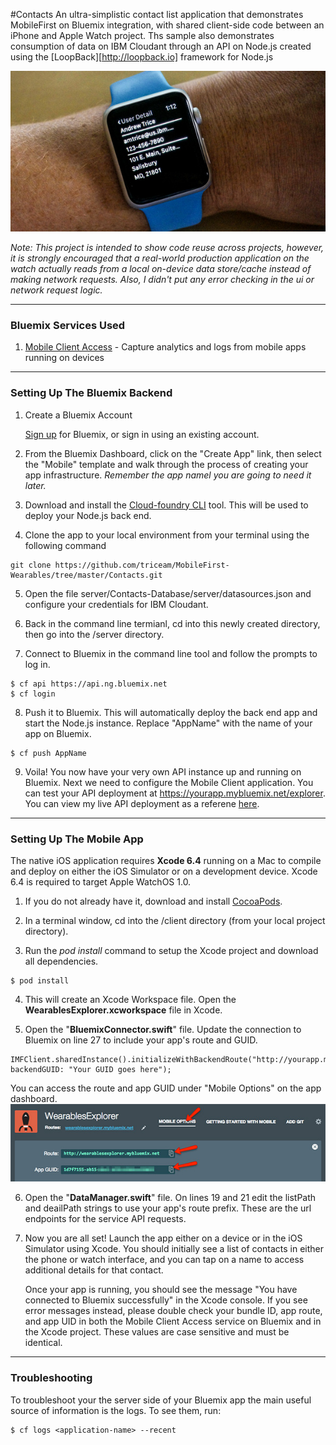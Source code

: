 #Contacts
An ultra-simplistic contact list application that demonstrates MobileFirst on Bluemix integration, with shared client-side code between an iPhone and Apple Watch project.  Ths sample also demonstrates consumption of data on IBM Cloudant through an API on Node.js created using the [LoopBack][http://loopback.io] framework for Node.js   

![Contacts App on Apple Watch](./github_content/contacts-watch.jpg)

*Note: This project is intended to show code reuse across projects, however, it is strongly encouraged that a real-world production application on the watch actually reads from a local on-device data store/cache instead of making network requests.  Also, I didn't put any error checking in the ui or network request logic.*

---

### Bluemix Services Used

1. [Mobile Client Access][ama_url] - Capture analytics and logs from mobile apps running on devices

---

### Setting Up The Bluemix Backend


1. Create a Bluemix Account

    [Sign up][bluemix_signup_url] for Bluemix, or sign in using an existing account.
	
2. From the Bluemix Dashboard, click on the "Create App" link, then select the "Mobile" template and walk through the process of creating your app infrastructure.  *Remember the app namel you are going to need it later.*

3. Download and install the [Cloud-foundry CLI][cloud_foundry_url] tool.  This will be used to deploy your Node.js back end.

4. Clone the app to your local environment from your terminal using the following command

  ```
  git clone https://github.com/triceam/MobileFirst-Wearables/tree/master/Contacts.git
  ```

5. Open the file server/Contacts-Database/server/datasources.json and configure your credentials for IBM Cloudant.

6. Back in the command line termianl, cd into this newly created directory, then go into the /server directory.

7. Connect to Bluemix in the command line tool and follow the prompts to log in.

  ```
  $ cf api https://api.ng.bluemix.net
  $ cf login
  ```

8. Push it to Bluemix. This will automatically deploy the back end app and start the Node.js instance.  Replace "AppName" with the name of your app on Bluemix.

  ```
  $ cf push AppName
  ```
  
9. Voila! You now have your very own API instance up and running on Bluemix.  Next we need to configure the Mobile Client application.  You can test your API deployment at https://yourapp.mybluemix.net/explorer.  You can view my live API deployment as a referene [here](http://wearablesexplorer.mybluemix.net/explorer/).

---

### Setting Up The Mobile App

The native iOS application requires **Xcode 6.4** running on a Mac to compile and deploy on either the iOS Simulator or on a development device.  Xcode 6.4 is required to target Apple WatchOS 1.0.

1. If you do not already have it, download and install [CocoaPods][cocoapods_url].

2. In a terminal window, cd into the /client directory (from your local project directory).

3. Run the *pod install* command to setup the Xcode project and download all dependencies.

  ```
  $ pod install
  ```

4. This will create an Xcode Workspace file.  Open the **WearablesExplorer.xcworkspace** file in Xcode.

5. Open the "**BluemixConnector.swift**" file.  Update the connection to Bluemix on line 27 to include your app's route and GUID.   

  ```
  IMFClient.sharedInstance().initializeWithBackendRoute("http://yourapp.mybluemix.net", backendGUID: "Your GUID goes here");
  ```
  You can access the route and app GUID under "Mobile Options" on the app dashboard.
  ![Contacts App on Apple Watch](./github_content/mobile-options.jpg)

6. Open the "**DataManager.swift**" file.  On lines 19 and 21 edit the listPath and deailPath strings to use your app's route prefix.  These are the url endpoints for the service API requests.

8. Now you are all set!  Launch the app either on a device or in the iOS Simulator using Xcode.  You should initially see a list of contacts in either the phone or watch interface, and you can tap on a name to access additional details for that contact.  
 
   Once your app is running, you should see the message "You have connected to Bluemix successfully" in the Xcode console.  If you see error messages instead, please double check your bundle ID, app route, and app UID in both the Mobile Client Access service on Bluemix and in the Xcode project. These values are case sensitive and must be identical. 

---

### Troubleshooting

To troubleshoot your the server side of your Bluemix app the main useful source of information is the logs. To see them, run:

  ```
  $ cf logs <application-name> --recent
  ```
  
  
[bluemix_signup_url]: https://ibm.biz/IBM-Bluemix
[bluemix_dashboard_url]: https://ibm.biz/Bluemix-Dashboard
[cloud_foundry_url]: https://github.com/cloudfoundry/cli
[download_node_url]: https://nodejs.org/download/
[cocoapods_url]: https://cocoapods.org/
[ama_url]: https://ibm.biz/Bluemix-AdvancedMobileAccess
